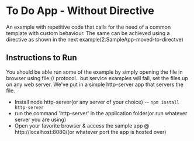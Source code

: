 To Do App - Without Directive
=============================

An example with repetitive code that calls for the need of a common template with custom behaviour. The same can be achieved using a directive as shown in the next example(2.SampleApp-moved-to-directve)

Instructions to Run
-------------------

You should be able run some of the example by simply opening the file in browser using file:// protocol.. but service examples will fail, set the files up on any web server. We've put in a simple http-server app that servers the file.

* Install node http-server(or any server of your choice) -- `npm install http-server`
* run the command 'http-server' in the application folder(or run whatever server you are using)
* Open your favorite browser & access the sample app @ http://localhost:8080/(or whatever port the app is hosted over)